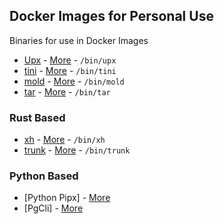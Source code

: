 ## Docker Images for Personal Use

Binaries for use in Docker Images

- [Upx]() - [More]("./upx") - `/bin/upx`
- [tini]() - [More]("./tini") - `/bin/tini`
- [mold]() - [More]("./mold-bin") - `/bin/mold`
- [tar]() - [More]("./tar") - `/bin/tar`

### Rust Based

- [xh]() - [More]("./xh") - `/bin/xh`
- [trunk]() - [More]("./trunk") - `/bin/trunk`

### Python Based

- [Python Pipx] - [More]("./python-pipx")
- [PgCli] - [More]("./pg_cli")
